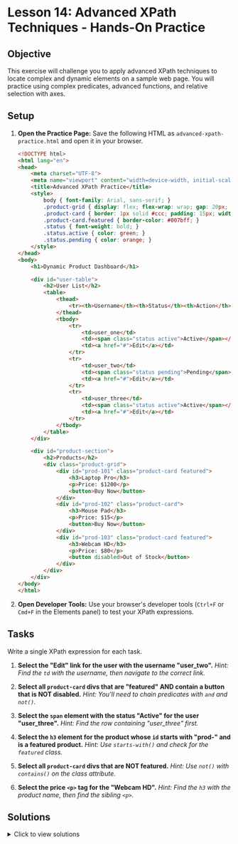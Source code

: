 # Lesson 14: Advanced XPath Techniques - Hands-On Practice

## Objective

This exercise will challenge you to apply advanced XPath techniques to locate complex and dynamic elements on a sample web page. You will practice using complex predicates, advanced functions, and relative selection with axes.

## Setup

1.  **Open the Practice Page:**
    Save the following HTML as `advanced-xpath-practice.html` and open it in your browser.

    ```html
    <!DOCTYPE html>
    <html lang="en">
    <head>
        <meta charset="UTF-8">
        <meta name="viewport" content="width=device-width, initial-scale=1.0">
        <title>Advanced XPath Practice</title>
        <style>
            body { font-family: Arial, sans-serif; }
            .product-grid { display: flex; flex-wrap: wrap; gap: 20px; }
            .product-card { border: 1px solid #ccc; padding: 15px; width: 200px; }
            .product-card.featured { border-color: #007bff; }
            .status { font-weight: bold; }
            .status.active { color: green; }
            .status.pending { color: orange; }
        </style>
    </head>
    <body>
        <h1>Dynamic Product Dashboard</h1>

        <div id="user-table">
            <h2>User List</h2>
            <table>
                <thead>
                    <tr><th>Username</th><th>Status</th><th>Action</th></tr>
                </thead>
                <tbody>
                    <tr>
                        <td>user_one</td>
                        <td><span class="status active">Active</span></td>
                        <td><a href="#">Edit</a></td>
                    </tr>
                    <tr>
                        <td>user_two</td>
                        <td><span class="status pending">Pending</span></td>
                        <td><a href="#">Edit</a></td>
                    </tr>
                    <tr>
                        <td>user_three</td>
                        <td><span class="status active">Active</span></td>
                        <td><a href="#">Edit</a></td>
                    </tr>
                </tbody>
            </table>
        </div>

        <div id="product-section">
            <h2>Products</h2>
            <div class="product-grid">
                <div id="prod-101" class="product-card featured">
                    <h3>Laptop Pro</h3>
                    <p>Price: $1200</p>
                    <button>Buy Now</button>
                </div>
                <div id="prod-102" class="product-card">
                    <h3>Mouse Pad</h3>
                    <p>Price: $15</p>
                    <button>Buy Now</button>
                </div>
                <div id="prod-103" class="product-card featured">
                    <h3>Webcam HD</h3>
                    <p>Price: $80</p>
                    <button disabled>Out of Stock</button>
                </div>
            </div>
        </div>
    </body>
    </html>
    ```

2.  **Open Developer Tools:**
    Use your browser's developer tools (`Ctrl+F` or `Cmd+F` in the Elements panel) to test your XPath expressions.

## Tasks

Write a single XPath expression for each task.

1.  **Select the "Edit" link for the user with the username "user_two".**
    *Hint: Find the `td` with the username, then navigate to the correct link.*

2.  **Select all `product-card` divs that are "featured" AND contain a button that is NOT disabled.**
    *Hint: You'll need to chain predicates with `and` and `not()`.*

3.  **Select the `span` element with the status "Active" for the user "user_three".**
    *Hint: Find the row containing "user_three" first.*

4.  **Select the `h3` element for the product whose `id` starts with "prod-" and is a featured product.**
    *Hint: Use `starts-with()` and check for the `featured` class.*

5.  **Select all `product-card` divs that are NOT featured.**
    *Hint: Use `not()` with `contains()` on the class attribute.*

6.  **Select the price `<p>` tag for the "Webcam HD".**
    *Hint: Find the `h3` with the product name, then find the sibling `<p>`.*

## Solutions

<details>
<summary>Click to view solutions</summary>

1.  `//td[text()='user_two']/following-sibling::td/a[text()='Edit']`
2.  `//div[contains(@class, 'product-card') and contains(@class, 'featured') and .//button[not(@disabled)]]`
3.  `//tr[td[text()='user_three']]//span[contains(@class, 'active')]`
4.  `//div[starts-with(@id, 'prod-') and contains(@class, 'featured')]/h3`
5.  `//div[contains(@class, 'product-card') and not(contains(@class, 'featured'))]`
6.  `//h3[text()='Webcam HD']/following-sibling::p`

</details>